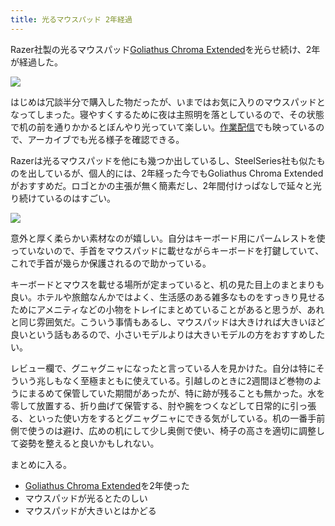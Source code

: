 ```yaml
---
title: 光るマウスパッド 2年経過
---
```

Razer社製の光るマウスパッド[Goliathus Chroma Extended](https://www.amazon.co.jp/dp/B07JJ4RG2T)を光らせ続け、2年が経過した。

![](https://lh3.googleusercontent.com/docs/ADP-6oEP06xdDQ-HzAcqz4nTPK9Z24srvzsn6q8xQI1tqLQ32yfoOkNmHr3PSHqAIoAxGKlJImbsK_1sLvdXiYz6WImiiivFQPinfu0dklUZqD4k2qt7-eUPBpBoNalBDxufcrFuEyHZdnkJKrKBzpr4zcBAZ_qBmu2MdKsA-9QEppQF8II_H9roCqW6vMYEvSbpqCsYatZo2uJhxNk5Ha5wd7OCBc1SbeDu-nLWPJkStVnq1mR8_K1p6qj20MLHVx7vYghgYX2weCMlrxBW4bcqevY9Zvay4WzSt8VxQM0_Xat8K5RD1nUlbqqKqZgahWBasRwWge61WZ6_azZUyv_RzGzQn8GpugDK_31_kwvXzsqrh9CXWclijOlZKwG6cGoIS8MChZ0mmuRp75iZHMASptJxZZgCspjT4qD2q2xJJjG5MD0VqSM_YhVGudrOw06GM5n10UndTglQpXqijr-Js8vT6YJmkeEilRN1d8nqIKt32ybg4f4CNx685ki79R9RB9EMn8YyRq-6PcDjzA1onjObWUKpVxtJhMF8NR9sGpRhVK0EFkrBUBj8uFLlk42ckOipIKXtPClYRTMsHMAiDk6qo0ad7IseAlbNpw0tN59JAVbzQFyNH4-SSPsvgAOLaTfq-ZayrZaklgyD3h2245ecz3DiN9aFRN7zatMbfdSW7-3RoOXwH11VR8rewzcAMzyRiQ8auFDanDC55R2jR_UZhvII_ufX7QRaU6_Tio7OwE-DqGE45GOnGgIfzPWRqgxwKRcz95ESh__13Zs0VEKFFa-HhzpiSJwBz74M6_YGWFeMACsCcuvEwLaZfqbl4xWdvIbtirFHDoZsYy3DlksBojMX1xZP1xPVSmkLMwzfAi_EISbygokolAFUDeZpr3KvxlckDYQ3du9ABNeyOQ0H0JP7TW_GtZwr0lp66_17-8X9SEJ-LtEI2HA2Kzx6brVNQnxF3gY_BrQBwdpR0I-dPjtJx1keMQQdZii1a_iCa0QG1fM2i0a36-9Bc_A2Z425tyzxxB82uEexTmxvi42taV3SpkXdNRHoVqZPqXE61qYl_9gIXhz2uI8EhRYijZDzVDfFFoe7WBCWwvyKncs_4MsRKrLhYUx9-d4_hbRop6gAoxgpKbtiGYQ-AXxMcZrNB1kuGklM4TFek6_nmosjtPTfGi0Cj0_dEVsOkxbiD3Bg6ogf_p5J71u5ssPyvsaNMD-Uw3XG5jtc8AZeW9B-erfAf6-oaCMoDLtB86ce9DHB)

はじめは冗談半分で購入した物だったが、いまではお気に入りのマウスパッドとなってしまった。寝やすくするために夜は主照明を落としているので、その状態で机の前を通りかかるとぼんやり光っていて楽しい。[作業配信](https://www.youtube.com/c/r7kamura)でも映っているので、アーカイブでも光る様子を確認できる。

Razerは光るマウスパッドを他にも幾つか出しているし、SteelSeries社も似たものを出しているが、個人的には、2年経った今でもGoliathus Chroma Extendedがおすすめだ。ロゴとかの主張が無く簡素だし、2年間付けっぱなしで延々と光り続けているのはすごい。

![](https://lh3.googleusercontent.com/docs/ADP-6oGAsOJbQaLqQPOxJlIuT0eoLnos0X1sosUtZnEZrkPlJJReR8M3ATPeftPEGKX-T_Ig_6UOBKJ_zQCdImBZQ7rNNesDN1BRQUFAfo7hXneKtUw2N0ZdBkrp-eL9g6UvrTgyz_etwp90FJzhxl81I6e0EqDrmvq7pTH6FhM-rXFqywOxdbKpSbeyxxigmyZYr5AkEdRDy0jooG93Tu_xMwbr-ljKZMuVr9CBqGqVBDbhKW9k_2rASvVit5mXD2MALYQ1rLIKD_ZlLNISg1fESNfkNWAdE_rCNBeKSyxhwM_QBRmTPzB1f4T71ptTZRAU5zN2wVmfiezSUAwuOwVpxgURsOY1WfjKP1TQYGcuJH7-VgBjknLy66hKJ79YZNBknbziNreBghzMCwiHnRSc8lnMj-ejcqbqWKDI5e9hrqV5Y-dxUEs-Zf55lIOH45kD8DDhVbZyKAKY2ETBbwxt07g0n2iijOYD8UO0RfBUZZ33Vrs33lGUO3dUVu_JF9gzXpvCSWtWlxsxVMNZcdHwj7PkMAyN0UYOS_0AISHpAYVZFKuNBeZIVqPIzbq9u5o6nLk1A6Ue0B7wkNfNIdnU8Ryzo8HYQJo4YSZ5iTVR9HfmNV6aqLionHBcGHrkVmAznjHTrPeULaUAModw7EbDjpKo0LNmIm0TqIWUJXRx0BWAT3meWFqxhlriu5VIZtcI0SLm5CgKUGU_EuORj8wFzl4gpVlrWLjoduMrfE5fbJVhnRJpBoWhwpoOtNANEN_2XKtMOp-Vr6oqLJHxOoBbcVdh5ZEJcYfDNow1yovw9jmqMbAaV_UtBLecZV-KLNQaAKkICqNZA_CTWNHFm_c15F0z475RYBL26GJe9jZ54FyjiDfveQZoogxHCWbHIW8FqS-GwSObBC1sHW_0ckTFucePNvU7RT6Ipd3cl2gyL6s9XZmtAGRrQgySCkFDxP91UcSKl-l7JC1V_BjP8CEP4V3v3LjMyfWPX0pu-TTNfegNE7F061dsMUZClzFYt9m-I4r9kuO2xetI3rqv1pZqh6M43JpJ8INRTD0qxdTD5oFGMf-oTY9WfJNGVrmibaDnnuMT7W12DAMLgQNVOj3K9-bLglXe8R0wPIFFJuo27_0F1mmF9kDTbrbR3gcvI-3GUS1GBhnvegswz2i-dRYLOzvQPCo1jKvx3vw9DX3XRsJOai8v57re1dVfe5yhUqbt3e59K3P6NEXbF3qh2atjABkwzW-wU3vVMxaH_BuD6bHkmoRy)

意外と厚く柔らかい素材なのが嬉しい。自分はキーボード用にパームレストを使っていないので、手首をマウスパッドに載せながらキーボードを打鍵していて、これで手首が幾らか保護されるので助かっている。

キーボードとマウスを載せる場所が定まっていると、机の見た目上のまとまりも良い。ホテルや旅館なんかではよく、生活感のある雑多なものをすっきり見せるためにアメニティなどの小物をトレイにまとめていることがあると思うが、あれと同じ雰囲気だ。こういう事情もあるし、マウスパッドは大きければ大きいほど良いという話もあるので、小さいモデルよりは大きいモデルの方をおすすめしたい。

レビュー欄で、グニャグニャになったと言っている人を見かけた。自分は特にそういう兆しもなく至極まともに使えている。引越しのときに2週間ほど巻物のようにまるめて保管していた期間があったが、特に跡が残ることも無かった。水を零して放置する、折り曲げて保管する、肘や腕をつくなどして日常的に引っ張る、といった使い方をするとグニャグニャにできる気がしている。机の一番手前側で使うのは避け、広めの机にして少し奥側で使い、椅子の高さを適切に調整して姿勢を整えると良いかもしれない。

まとめに入る。

*   [Goliathus Chroma Extended](https://www.amazon.co.jp/dp/B07JJ4RG2T)を2年使った
*   マウスパッドが光るとたのしい
*   マウスパッドが大きいとはかどる
